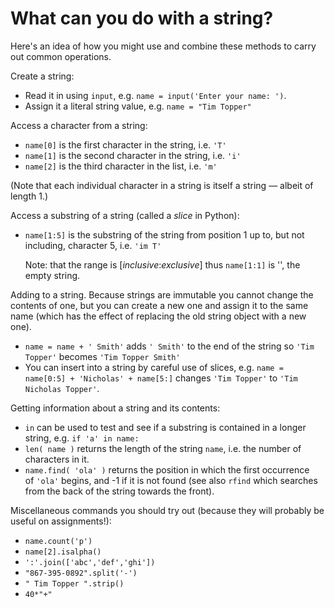 # What can you do with a string?

Here's an idea of how you might use and combine these methods to carry
out common operations.

Create a string:

-   Read it in using `input`, e.g. `name = input('Enter your name: ')`.
-   Assign it a literal string value, e.g. `name = "Tim Topper"`

Access a character from a string:

-   `name[0]` is the first character in the string, i.e. `'T'`
-   `name[1]` is the second character in the string, i.e. `'i'`
-   `name[2]` is the third character in the list, i.e. `'m'`

(Note that each individual character in a string is itself a string —
albeit of length 1.)

Access a substring of a string (called a *slice* in Python):

-   `name[1:5]` is the substring of the string from position 1 up to,
    but not including, character 5, i.e. `'im T'`

    Note: that the range is \[*inclusive*:*exclusive*\]
    thus `name[1:1]` is '', the empty string.

Adding to a string. Because strings are immutable you cannot change the
contents of one, but you can create a new one and assign it to the same
name (which has the effect of replacing the old string object with a new
one).

-   `name = name + ' Smith'` adds `' Smith'` to the end of the string
    so `'Tim Topper'` becomes `'Tim Topper Smith'`
-   You can insert into a string by careful use of slices,
    e.g. `name = name[0:5] + 'Nicholas' + name[5:]` changes `'Tim Topper'` to `'Tim Nicholas Topper'`.

Getting information about a string and its contents:

-   `in` can be used to test and see if a substring is contained in a
    longer string, e.g. `if 'a' in name:`
-   `len( name )` returns the length of the string `name`, i.e. the
    number of characters in it.
-   `name.find( 'ola' )` returns the position in which the first
    occurrence of `'ola'` begins, and -1 if it is not found (see
    also `rfind` which searches from the back of the string towards the
    front).

Miscellaneous commands you should try out (because they will probably be
useful on assignments!):

-   `name.count('p')`
-   `name[2].isalpha()`
-   `':'.join(['abc','def','ghi'])`
-   `"867-395-0892".split('-')`
-   `" Tim Topper ".strip()`
-   `40*"+"`
